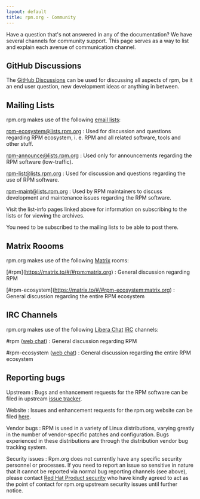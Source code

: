 ```yaml
---
layout: default
title: rpm.org - Community
---
```

Have a question that's not answered in any of the documentation? We have several channels for community support. This page serves as a way to list and explain each avenue of communication channel.

## GitHub Discussions
The [GitHub Discussions](https://github.com/rpm-software-management/rpm/discussions)
can be used for discussing all aspects of rpm, be it an end user question,
new development ideas or anything in between.

## Mailing Lists
rpm.org makes use of the following [email lists](http://lists.rpm.org/mailman/listinfo):

[rpm-ecosystem@lists.rpm.org](http://lists.rpm.org/mailman/listinfo/rpm-ecosystem)
: Used for discussion and questions regarding RPM ecosystem, i. e. RPM and all related software, tools and other stuff.

[rpm-announce@lists.rpm.org](http://lists.rpm.org/mailman/listinfo/rpm-announce)
: Used only for announcements regarding the RPM software (low-traffic).

[rpm-list@lists.rpm.org](http://lists.rpm.org/mailman/listinfo/rpm-list)
: Used for discussion and questions regarding the use of RPM software.

[rpm-maint@lists.rpm.org](http://lists.rpm.org/mailman/listinfo/rpm-maint)
: Used by RPM maintainers to discuss development and maintenance issues regarding the RPM software.

Visit the list-info pages linked above for information on subscribing to the lists or for viewing the archives.

You need to be subscribed to the mailing lists to be able to post there.

## Matrix Roooms
rpm.org makes use of the following [Matrix](https://matrix.org/) rooms:

\[#rpm](https://matrix.to/#/#rpm:matrix.org)
: General discussion regarding RPM

\[#rpm-ecosystem](https://matrix.to/#/#rpm-ecosystem:matrix.org)
: General discussion regarding the entire RPM ecosystem

## IRC Channels
rpm.org makes use of the following [Libera Chat](http://libera.chat)
[IRC](http://www.irchelp.org/) channels:

\#rpm ([web chat](https://web.libera.chat/gamja/?channels=%23rpm))
: General discussion regarding RPM

\#rpm-ecosystem ([web chat](https://web.libera.chat/gamja/?channels=%23rpm-ecosystem))
: General discussion regarding the entire RPM ecosystem

## Reporting bugs

Upstream
: Bugs and enhancement requests for the RPM software can be filed in upstream
[issue tracker](https://github.com/rpm-software-management/rpm/issues).

Website
: Issues and enhancement requests for the rpm.org website can be filed
[here](https://github.com/rpm-software-management/rpm-web/issues).

Vendor bugs
: RPM is used in a variety of Linux distributions, varying greatly in the number of vendor-specific patches and configuration. Bugs experienced in these distributions are through the distribution vendor bug tracking system.

Security issues
: Rpm.org does not currently have any specific security personnel or processes.
If you need to report an issue so sensitive in nature that it cannot be
reported via normal bug reporting channels (see above), please contact
[Red Hat Product security](https://access.redhat.com/security/team/contact)
who have kindly agreed to act as the point of contact for rpm.org upstream
security issues until further notice.
